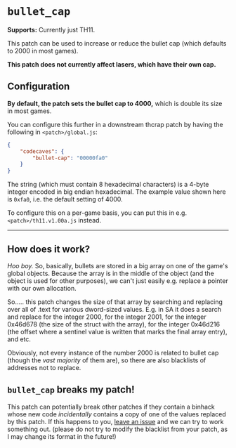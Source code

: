 # `bullet_cap`

**Supports:** Currently just TH11.

This patch can be used to increase or reduce the bullet cap (which defaults to 2000 in most games).

**This patch does not currently affect lasers, which have their own cap.**

## Configuration

**By default, the patch sets the bullet cap to 4000,** which is double its size in most games.

You can configure this further in a downstream thcrap patch by having the following in `<patch>/global.js`:

```json
{
    "codecaves": {
        "bullet-cap": "00000fa0"
    }
}
```

The string (which must contain 8 hexadecimal characters) is a 4-byte integer encoded in big endian hexadecimal.  The example value shown here is `0xfa0`, i.e. the default setting of 4000.

To configure this on a per-game basis, you can put this in e.g. `<patch>/th11.v1.00a.js` instead.

---

## How does it work?

*Hoo boy.*  So, basically, bullets are stored in a big array on one of the game's global objects.  Because the array is in the middle of the object (and the object is used for other purposes), we can't just easily e.g. replace a pointer with our own allocation.

So..... this patch changes the size of that array by searching and replacing over all of .text for various dword-sized values.  E.g. in SA it does a search and replace for the integer 2000, for the integer 2001, for the integer 0x46d678 (the size of the struct with the array), for the integer 0x46d216 (the offset where a sentinel value is written that marks the final array entry), and etc.

Obviously, not every instance of the number 2000 is related to bullet cap (though the *vast majority* of them are), so there are also blacklists of addresses not to replace.

## `bullet_cap` breaks my patch!

This patch can potentially break other patches if they contain a binhack whose new code *incidentally* contains a copy of one of the values replaced by this patch.  If this happens to you, [leave an issue](https://github.com/ExpHP/thcrap-patches/issues/new) and we can try to work something out.  (please do not try to modify the blacklist from your patch, as I may change its format in the future!)
